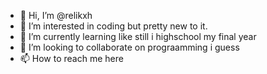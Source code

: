 - 👋 Hi, I’m @relikxh
- 👀 I’m interested in coding but pretty new to it.
- 🌱 I’m currently learning like still i highschool my final year
- 💞️ I’m looking to collaborate on prograamming i guess
- 📫 How to reach me here

<!---
relikxh/relikxh is a ✨ special ✨ repository because its `README.md` (this file) appears on your GitHub profile.
You can click the Preview link to take a look at your changes.
--->
